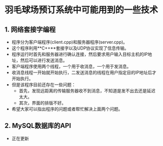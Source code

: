 # 羽毛球场预订系统中可能用到的一些技术
## 1. 网络套接字编程
  + 程序分为客户端程序(client.cpp)和服务器程序(server.cpp)。
  + 这个程序利用**C++**套接字以及UDP协议实现了信息传输。
  + 程序运行时首先和服务器进行确认连接，然后要求用户输入目标主机的IP地址，然后可以进行发送消息。
  + 客户端程序使用两个线程，一个用于收消息，一个用于发消息。
  + 收消息线程一开始就开始执行，二发送消息的线程在用户指定目的IP地址后才开始执行。
  + 但是该程序目前还存在一些问题：
    + 首先，发现远距离的传输服务器收不到消息，不知道是发不出去还是延迟太大。
    + 其次，界面的排版不好。 
  + 希望大家可以指出程序的问题或者帮忙解决上面两个问题。
## 2. MySQL数据库的API
  + 正在更新

